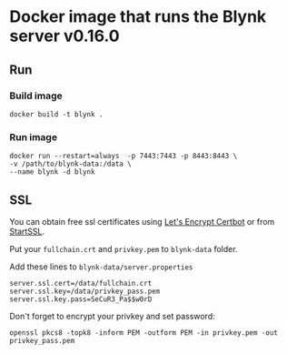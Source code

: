 # Docker image that runs the Blynk server v0.16.0 

## Run
### Build image

    docker build -t blynk .
    
### Run image

    docker run --restart=always  -p 7443:7443 -p 8443:8443 \
    -v /path/to/blynk-data:/data \
    --name blynk -d blynk

## SSL 

You can obtain free ssl certificates using [Let's Encrypt Certbot](https://certbot.eff.org/) or from [StartSSL](https://www.startssl.com/).

Put your `fullchain.crt` and `privkey.pem` to `blynk-data` folder.

Add these lines to `blynk-data/server.properties`
```
server.ssl.cert=/data/fullchain.crt
server.ssl.key=/data/privkey_pass.pem
server.ssl.key.pass=SeCuR3_Pa$$w0rD
```
Don't forget to encrypt your privkey and set password:

```
openssl pkcs8 -topk8 -inform PEM -outform PEM -in privkey.pem -out privkey_pass.pem
```
